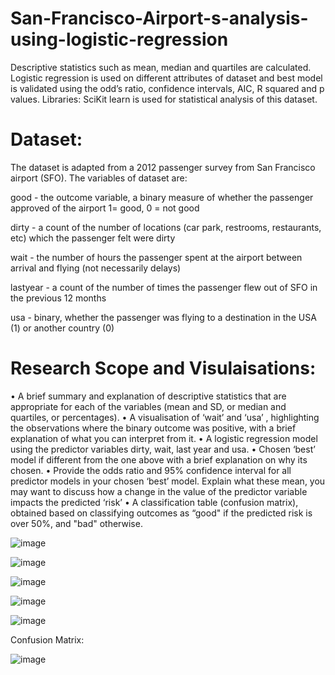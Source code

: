 # San-Francisco-Airport-s-analysis-using-logistic-regression

Descriptive statistics such as mean, median and quartiles are calculated. Logistic regression is used on different attributes of dataset and best model is validated using the odd’s ratio, confidence intervals, AIC, R squared and p values.  Libraries: SciKit learn is used for statistical analysis of this dataset. 

# Dataset:

The dataset is adapted from a 2012 passenger survey from San Francisco airport (SFO). 
The variables of dataset are: 

good - the outcome variable, a binary measure of whether the passenger approved of the airport 1= good, 0 = not good 

dirty - a count of the number of locations (car park, restrooms, restaurants, etc) which the passenger felt were dirty 

wait - the number of hours the passenger spent at the airport between arrival and flying (not necessarily delays) 

lastyear - a count of the number of times the passenger flew out of SFO in the previous 12 months 

usa - binary, whether the passenger was flying to a destination in the USA (1) or another country (0)

# Research Scope and Visulaisations:

• A brief summary and explanation of descriptive statistics that are appropriate for each of the variables (mean and SD, or median and quartiles, or percentages). 
• A visualisation of ‘wait’ and ‘usa’ , highlighting the observations where the binary outcome was positive, with a brief explanation of what you can interpret from it.
• A logistic regression model using the predictor variables dirty, wait, last year and usa.
• Chosen ‘best’ model if different from the one above with a brief explanation on why its chosen.
• Provide the odds ratio and 95% confidence interval for all predictor models in your chosen ‘best’ model. Explain what these mean, you may want to discuss how a change in the value of the predictor variable impacts the predicted ‘risk’
• A classification table (confusion matrix), obtained based on classifying outcomes as “good" if the predicted risk is over 50%, and "bad" otherwise.

![image](https://github.com/BhargaviKalaparty/San-Francisco-Airport-s-analysis-using-logistic-regression/assets/149389777/6b70191c-f63d-435c-8f51-8cf9019bafde)

![image](https://github.com/BhargaviKalaparty/San-Francisco-Airport-s-analysis-using-logistic-regression/assets/149389777/9bbb58b2-bc90-4e2f-88b2-a15803dd474b)

![image](https://github.com/BhargaviKalaparty/San-Francisco-Airport-s-analysis-using-logistic-regression/assets/149389777/0563e457-82d8-4401-94aa-e55674aff2d1)

![image](https://github.com/BhargaviKalaparty/San-Francisco-Airport-s-analysis-using-logistic-regression/assets/149389777/b4086f04-bb04-4cab-a528-d8b5b91c95d2)

![image](https://github.com/BhargaviKalaparty/San-Francisco-Airport-s-analysis-using-logistic-regression/assets/149389777/21b44eb1-96c0-4edf-a437-50d9417138d9)

Confusion Matrix:

![image](https://github.com/BhargaviKalaparty/San-Francisco-Airport-s-analysis-using-logistic-regression/assets/149389777/f903484b-a2b4-4ff2-87d5-a7a66a709e9d)






